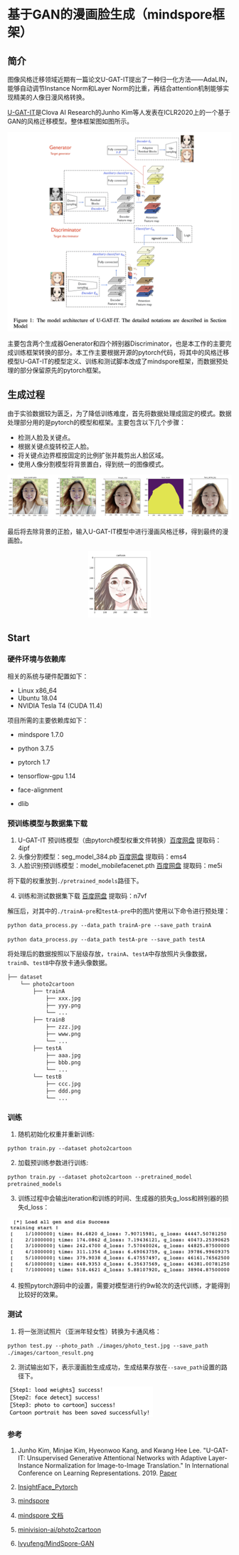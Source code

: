 # 基于GAN的漫画脸生成（mindspore框架）

## 简介
图像风格迁移领域近期有一篇论文U-GAT-IT提出了一种归一化方法——AdaLIN，能够自动调节Instance Norm和Layer Norm的比重，再结合attention机制能够实现精美的人像日漫风格转换。

[U-GAT-IT](https://arxiv.org/pdf/1907.10830.pdf)是Clova AI Research的Junho Kim等人发表在ICLR2020上的一个基于GAN的风格迁移模型。整体框架图如图所示。

![image-20220625221057787](./images/image-20220625221057787.png)



主要包含两个生成器Generator和四个辨别器Discriminator，也是本工作的主要完成训练框架转换的部分。本工作主要根据开源的pytorch代码，将其中的风格迁移模型U-GAT-IT的模型定义、训练和测试脚本改成了mindspore框架，而数据预处理的部分保留原先的pytorch框架。

## 生成过程

由于实验数据较为匮乏，为了降低训练难度，首先将数据处理成固定的模式。数据处理部分用的是pytorch的模型和框架。主要包含以下几个步骤：

- 检测人脸及关键点。
- 根据关键点旋转校正人脸。
- 将关键点边界框按固定的比例扩张并裁剪出人脸区域。
- 使用人像分割模型将背景置白，得到统一的图像模式。

![image-20220625223031715](./images/image-20220625223031715.png)

最后将去除背景的正脸，输入U-GAT-IT模型中进行漫画风格迁移，得到最终的漫画脸。

<div align='center'>
  <img src='./images/image-20220625220708375.png' height='150px' width='141px'>
</div>




## Start

### 硬件环境与依赖库

相关的系统与硬件配置如下：

- Linux x86_64
- Ubuntu 18.04
- NVIDIA Tesla T4 (CUDA 11.4)

项目所需的主要依赖库如下：

- mindspore 1.7.0

- python 3.7.5
- pytorch 1.7
- tensorflow-gpu 1.14
- face-alignment
- dlib



### 预训练模型与数据集下载

1. U-GAT-IT 预训练模型（由pytorch模型权重文件转换）[百度网盘](https://pan.baidu.com/s/1FvuCCwFunaNP_3gAaru4pg) 提取码：4ipf
2. 头像分割模型：seg_model_384.pb [百度网盘](https://pan.baidu.com/s/1wLgUwTIXYFTLjGqoXisjrA) 提取码：ems4
3. 人脸识别预训练模型：model_mobilefacenet.pth  [百度网盘](https://pan.baidu.com/s/1nsf-4GXt_Ol16rALlb8iww) 提取码：me5i

将下载的权重放到`./pretrained_models`路径下。

4. 训练和测试数据集下载 [百度网盘](https://pan.baidu.com/s/13yehDbGjuZ8p-ijNjEk9Cw) 提取码：n7vf

解压后，对其中的`./trainA-pre`和`testA-pre`中的图片使用以下命令进行预处理：

```shell
python data_process.py --data_path trainA-pre --save_path trainA

python data_process.py --data_path testA-pre --save_path testA
```

将处理后的数据按照以下层级存放，`trainA`、`testA`中存放照片头像数据，`trainB`、`testB`中存放卡通头像数据。

```
├── dataset
    └── photo2cartoon
        ├── trainA
            ├── xxx.jpg
            ├── yyy.png
            └── ...
        ├── trainB
            ├── zzz.jpg
            ├── www.png
            └── ...
        ├── testA
            ├── aaa.jpg 
            ├── bbb.png
            └── ...
        └── testB
            ├── ccc.jpg 
            ├── ddd.png
            └── ...
```

### 训练

1. 随机初始化权重并重新训练:

```shell
python train.py --dataset photo2cartoon
```

2. 加载预训练参数进行训练:

```shell
python train.py --dataset photo2cartoon --pretrained_model pretrained_models
```

3. 训练过程中会输出iteration和训练的时间、生成器的损失g_loss和辨别器的损失d_loss：

<img src="./images/image-20220625224551181.png" alt="image-20220625224551181" style="zoom:50%;" />

4. 按照pytorch源码中的设置，需要对模型进行约9w轮次的迭代训练，才能得到比较好的效果。



### 测试

1. 将一张测试照片（亚洲年轻女性）转换为卡通风格：

```shell
python test.py --photo_path ./images/photo_test.jpg --save_path ./images/cartoon_result.png
```

2. 测试输出如下，表示漫画脸生成成功，生成结果存放在`--save_path`设置的路径下。

<img src="./images/image-20220625225603833.png" alt="image-20220625225603833" style="zoom:50%;" />



### 参考

1. Junho Kim, Minjae Kim, Hyeonwoo Kang, and Kwang Hee Lee. "U-GAT-IT: Unsupervised Generative Attentional Networks with Adaptive Layer-Instance Normalization for Image-to-Image Translation." In International Conference on Learning Representations. 2019. [Paper](https://arxiv.org/abs/1907.10830)

2. [InsightFace_Pytorch](https://github.com/TreB1eN/InsightFace_Pytorch)

3. [mindspore](https://github.com/mindspore-ai/mindspore/tree/master)  

4. [mindspore 文档](https://mindspore.cn/docs/zh-CN/r1.7/index.html)

5. [minivision-ai/photo2cartoon](https://github.com/minivision-ai/photo2cartoon) 

6. [lvyufeng/MindSpore-GAN](https://github.com/lvyufeng/MindSpore-GAN/tree/master)

